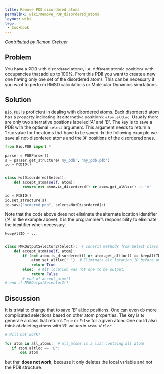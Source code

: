 ```yaml
---
title: Remove PDB disordered atoms
permalink: wiki/Remove_PDB_disordered_atoms
layout: wiki
tags:
 - Cookbook
---
```


*Contributed by Ramon Crehuet*

Problem
-------

You have a PDB with disordered atoms, i.e. different atomic positions
with occupancies that add up to 100%. From this PDB you want to create a
new one having only one set of the disordered atoms. This can be
necessary if you want to perform RMSD calculations or Molecular Dynamics
simulations.

Solution
--------

[`Bio.PDB`](http://biopython.org/DIST/docs/tutorial/Tutorial.html#htoc118)
is proficient in dealing with disordered atoms. Each disordered atom has
a property indicating its alternative positions: `atom.altloc`. Usually
there are only two alternative positions labelled *'A'* and *'B'*. The key
is to save a PDB with the optional `select` argument. This argument
needs to return a `True` value for the atoms that have to be saved. In the
following example we save all not-disordered atoms and the *'A'* positions
of the disordered ones.

``` python
from Bio.PDB import *

parser = PDBParser()
s = parser.get_structure('my_pdb', 'my_pdb.pdb')
io = PDBIO()


class NotDisordered(Select):
    def accept_atom(self, atom):
        return not atom.is_disordered() or atom.get_altloc() == 'A'

io = PDBIO()
io.set_structure(s)
io.save("ordered.pdb", select=NotDisordered())
```

Note that the code above does not eliminate the alternate location
identifier (*'A'* in the example above). It is the programmer's
responsibility to eliminate the identifier when necessary.

``` python
keepAltID = ...


class NMROutputSelector2(Select):  # Inherit methods from Select class
    def accept_atom(self, atom):
        if (not atom.is_disordered()) or atom.get_altloc() == keepAltID:
            atom.set_altloc(' ')  # Eliminate alt location ID before output.
            return True
        else:  # Alt location was not one to be output.
            return False
        # end of accept_atom()
# end of NMROutputSelector2()
```

Discussion
----------

It is trivial to change that to save *'B'* altloc positions. One can even
do more complicated selections based on other atom properties. The key
is to generate a class that returns `True` or `False` for a given atom. One
could also think of deleting atoms with *'B'* values in `atom.altloc`.

``` python
# Will not work!

for atom in all_atoms:  # all_atoms is a list containg all atoms
   if atom.altloc == 'B':
       del atom
```

but that **does not work**, because it only deletes the local variable
and not the PDB structure.
